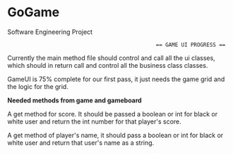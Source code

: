# GoGame
Software Engineering Project

                                                   == GAME UI PROGRESS ==
Currently the main method file should control and call all the ui classes, which should in return call and control all the business class classes. 

GameUI is 75% complete for our first pass, it just needs the game grid and the logic for the grid. 

****Needed methods from game and gameboard****

A get method for score. It should be passed a boolean or int for black or white user and return the int number for that player's score.

A get method of player's name, it should pass a boolean or int for black or white user and return that user's name as a string. 
                                            
